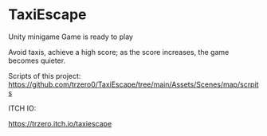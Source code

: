 # TaxiEscape
Unity minigame
Game is ready to play 


Avoid taxis, achieve a high score; as the score increases, the game becomes quieter.

Scripts of this project: https://github.com/trzero0/TaxiEscape/tree/main/Assets/Scenes/map/scrpits

ITCH IO:

https://trzero.itch.io/taxiescape
